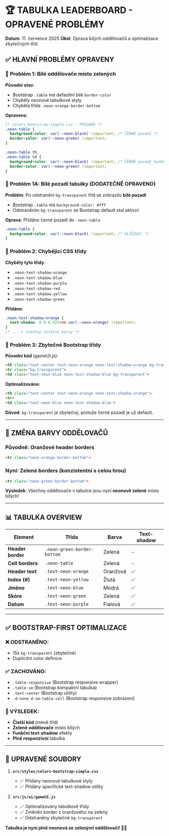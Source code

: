 # 🏆 TABULKA LEADERBOARD - OPRAVENÉ PROBLÉMY

**Datum**: 11. července 2025
**Úkol**: Oprava bílých oddělovačů a optimalizace zbytečných tříd

## ✅ **HLAVNÍ PROBLÉMY OPRAVENY**

### 🚨 **Problém 1**: Bílé oddělovače místo zelených

**Původní stav**:
- Bootstrap `.table` má defaultní bílé `border-color`
- Chyběly neonové tabulkové styly
- Chyběla třída `.neon-orange-border-bottom`

**Opraveno**:
```css
/* colors-bootstrap-simple.css - PŘIDÁNO */
.neon-table {
  background-color: var(--neon-black) !important; /* ČERNÉ pozadí */
  border-color: var(--neon-green) !important;
}

.neon-table th,
.neon-table td {
  background-color: var(--neon-black) !important; /* ČERNÉ pozadí buněk */
  border-color: var(--neon-green) !important;
}
```

### 🚨 **Problém 1A**: Bílé pozadí tabulky (DODATEČNĚ OPRAVENO)

**Problém**: Po odstranění `bg-transparent` tříd se zobrazilo **bílé pozadí** 
- Bootstrap `.table` má `background-color: #fff` 
- Odstraněním `bg-transparent` se Bootstrap default stal aktivní

**Oprava**: Přidáno černé pozadí do `.neon-table`
```css
.neon-table {
  background-color: var(--neon-black) !important; /* KLÍČOVÉ! */
}
```

### 🚨 **Problém 2**: Chybějící CSS třídy

**Chyběly tyto třídy**:
- `.neon-text-shadow-orange`
- `.neon-text-shadow-blue`
- `.neon-text-shadow-purple`
- `.neon-text-shadow-red`
- `.neon-text-shadow-yellow`
- `.neon-text-shadow-green`

**Přidáno**:
```css
.neon-text-shadow-orange {
  text-shadow: 0 0 0.625rem var(--neon-orange) !important;
}
/* ... + všechny ostatní barvy */
```

### 🚨 **Problém 3**: Zbytečné Bootstrap třídy

**Původní kód** (gameUI.js):
```html
<th class="text-center text-neon-orange neon-text-shadow-orange bg-transparent">
<tr class="bg-transparent">
<td class="text-neon-blue neon-text-shadow-blue bg-transparent">
```

**Optimalizováno**:
```html
<th class="text-center text-neon-orange neon-text-shadow-orange">
<tr>
<td class="text-neon-blue neon-text-shadow-blue">
```

**Důvod**: `bg-transparent` je zbytečný, protože černé pozadí je už default.

---

## 🎨 **ZMĚNA BARVY ODDĚLOVAČŮ**

### Původně: Oranžové header borders
```html
<tr class="neon-orange-border-bottom">
```

### Nyní: Zelené borders (konzistentní s celou hrou)
```html
<tr class="neon-green-border-bottom">
```

**Výsledek**: Všechny oddělovače v tabulce jsou nyní **neonově zelené** místo bílých!

---

## 📊 **TABULKA OVERVIEW**

| Element | Třída | Barva | Text-shadow |
|---------|-------|-------|-------------|
| **Header border** | `.neon-green-border-bottom` | Zelená | - |
| **Cell borders** | `.neon-table` | Zelená | - |
| **Header text** | `.text-neon-orange` | Oranžová | ✅ |
| **Index (#)** | `.text-neon-yellow` | Žlutá | ✅ |
| **Jméno** | `.text-neon-blue` | Modrá | ✅ |
| **Skóre** | `.text-neon-green` | Zelená | ✅ |
| **Datum** | `.text-neon-purple` | Fialová | ✅ |

---

## ✅ **BOOTSTRAP-FIRST OPTIMALIZACE**

### ❌ **ODSTRANĚNO**:
- 15x `bg-transparent` (zbytečné)
- Duplicitní color definice

### ✅ **ZACHOVÁNO**:
- `.table-responsive` (Bootstrap responsive wrapper)
- `.table-sm` (Bootstrap kompaktní tabulka)
- `.text-center` (Bootstrap utility)
- `.d-none d-sm-table-cell` (Bootstrap responsive zobrazení)

### 🎯 **VÝSLEDEK**:
- **Čistší kód** (méně tříd)
- **Zelené oddělovače** místo bílých
- **Funkční text-shadow** efekty
- **Plně responzivní** tabulka

---

## 📂 **UPRAVENÉ SOUBORY**

1. **`src/styles/colors-bootstrap-simple.css`**
   - ✅ Přidány neonové tabulkové styly
   - ✅ Přidány specifické text-shadow utility

2. **`src/js/ui/gameUI.js`**
   - ✅ Optimalizovány tabulkové třídy
   - ✅ Změněn border z oranžového na zelený
   - ✅ Odstraněny zbytečné `bg-transparent`

**Tabulka je nyní plně neonová se zelenými oddělovači! 🎲✨**
